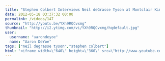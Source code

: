 ```yaml
---
title: "Stephen Colbert Interviews Neil deGrasse Tyson at Montclair Kimberley Academy"
date: 2012-05-18 03:37:32 00:00
permalink: /videos/147
source: "http://youtu.be/YXh9RQCvxmg"
thumbnail: "http://i2.ytimg.com/vi/YXh9RQCvxmg/hqdefault.jpg"
user:
  username: "aarondeyoe"
  name: "Aaron DeYoe"
tags: ["neil degrasse tyson","stephen colbert"]
html: "<iframe width=\"640\" height=\"360\" src=\"http://www.youtube.com/embed/YXh9RQCvxmg?wmode=transparent&fs=1&feature=oembed\" frameborder=\"0\" allowfullscreen></iframe>"
---
```


